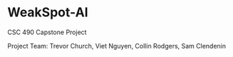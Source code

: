 # WeakSpot-AI
CSC 490 Capstone Project 

Project Team: Trevor Church, Viet Nguyen, Collin Rodgers, Sam Clendenin